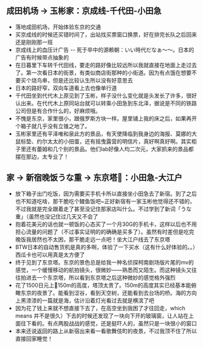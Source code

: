 ## 成田机场 $\to$ 玉彬家：京成线-千代田-小田急

- 落地成田机场，开始体验东京的交通
- 买京成线的时候还买错时间了，出站找买票窗口换票，好在排完长队之后回来还是刚刚那一班
- 京成线上的血压计广告 -- 死于卒中的源赖朝：いい時代だなぁ〜〜。日本的广告有时候带点抽象的
- 在日暮里下车转千代田线，要走的路好像比较远所以我就直接在地面上走过去了。第一次看日本的街景，有类似商店街那种的小街道。因为有点饿在想要不要买个烧鸟串，但是还比较认生所以没有好意思去
- 日本的路好窄，双向车道看上去也像单行道
- 千代田坐到代代木上原见到了玉彬，样子没什么变化就是头发长了许多，很好认出来。在代代木上原同站台就可以转乘小田急到东北泽，据说是不同的铁路公司但是有合作什么的，好麻烦哦。
- 不愧是东京，家里很小，跟俄罗斯方块一样。屋里铺上我的床之后，如果再开个箱子就几乎没有立锥之地了。
- 玉彬家里还有平泽唯和泉此方的景品，有天使降临到我身边的海报、莫娜的大鼠标垫、约尔太太的小扭蛋，还有摇曳露营的明信片，真好啊真好啊。其实柜子里还有蕾姆和几个别的景品。他们lab好像人均二次元，大家抓来的景品都摆在那边，太专业了！

## 家 $\to$ 新宿晚饭うな重 $\to$ 东京塔🗼：小田急-大江户

- 放下箱子出门吃饭，因为需要买手机卡所以直接坐小田急去了新宿。到了之后也不知道吃啥，那干脆吃个鳗鱼饭吧~正好新宿有一家玉彬他觉得还不错的，不过我就是完全跟着走了甚至没记住那家店叫什么。不过学到了新词「うな重」（虽然也没记住过几天又不会了
- 抱着花美元的话也就一顿饭的心态买了一个月30G的手机卡，这样以后也不用担心流量的问题了（不过事实证明的的确确是买多了）。虽然有时差但是吃完晚饭我居然也不太困，那干脆走远一点吧！坐大江户线去了东京塔
- BTW日本的自动售货机是真的多啊，体验了一下买水（这有什么好体验的。。）西瓜卡也可以用真是太方便了
- 终于见到了东京塔。东京的景色总是给我一种名侦探柯南剧场版片尾的mv的感觉，一个缓慢移动的航拍镜头，很微妙——熟悉而又陌生。而这种镜头又往往拍进去一个东京塔，所以看到东京塔之后这种微妙的感觉格外强烈
- 花了1500日元上🗼150m的高度，塔顶太贵了。150m的高度其实已经基本能俯瞰东京的夜景了。能看到涩谷，看到天空树，还能看到去台场的桥。海的方向上黑漆漆的一篇就是海，估计沿着灯光看过去就是横滨了吧
- 因为花了钱上来就不想直接下去了，在高空坐到我困了才往回走，which means 并不是很久）下去的时候还发现了一块向下开的玻璃窗，让人站在上面往下看的。有点两股战战的感觉，还是挺吓人的，虽然只是一块很小的窗口
- 本来还说返回的路上从新宿出来看一看歌舞伎町的夜景，不过我顶不住了所以直接回家睡觉！